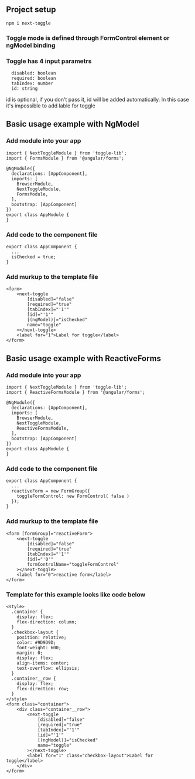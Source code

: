 ## Project setup
```
npm i next-toggle
```
### Toggle mode is defined through FormControl element or ngModel binding

### Toggle has 4 input parametrs
```
  disabled: boolean
  required: boolean
  tabIndex: number
  id: string
```
id is optional, if you don't pass it, id will be added automatically. In this case it's impossible to add lable for toggle


## Basic usage example with NgModel

### Add module into your app
```
import { NextToggleModule } from 'toggle-lib';
import { FormsModule } from '@angular/forms';

@NgModule({
  declarations: [AppComponent],
  imports: [
    BrowserModule,
    NextToggleModule,
    FormsModule,
  ],
  bootstrap: [AppComponent]
})
export class AppModule {
}

```
### Add code to the component file
```
export class AppComponent {
  ...
  isChecked = true;
}
```
### Add murkup to the template file
```
<form>
    <next-toggle
        [disabled]="false"
        [required]="true"
        [tabIndex]="'1'"
        [id]="'1'"
        [(ngModel)]="isChecked"
        name="toggle"
    ></next-toggle>
    <label for="1">Label for toggle</label>
</form>
```

## Basic usage example with ReactiveForms

### Add module into your app
```
import { NextToggleModule } from 'toggle-lib';
import { ReactiveFormsModule } from '@angular/forms';

@NgModule({
  declarations: [AppComponent],
  imports: [
    BrowserModule,
    NextToggleModule,
    ReactiveFormsModule,
  ],
  bootstrap: [AppComponent]
})
export class AppModule {
}
```
### Add code to the component file
```
export class AppComponent {
  ...
  reactiveForm = new FormGroup({
    toggleFormControl: new FormControl( false )
  });
}
```
### Add murkup to the template file
```
<form [formGroup]="reactiveForm">
    <next-toggle
        [disabled]="false"
        [required]="true"
        [tabIndex]="'1'"
        [id]="'0'"
        formControlName="toggleFormControl"
    ></next-toggle>
    <label for="0">reactive form</label>
</form>
```


### Template for this example looks like code below
```
<style>
  .container {
    display: flex;
    flex-direction: column;
  }
  .checkbox-layout {
    position: relative;
    color: #9D9D9D;
    font-weight: 600;
    margin: 0;
    display: flex;
    align-items: center;
    text-overflow: ellipsis;
  }
  .container__row {
    display: flex;
    flex-direction: row;
  }
</style>
<form class="container">
    <div class="container__row">
        <next-toggle
            [disabled]="false"
            [required]="true"
            [tabIndex]="'1'"
            [id]="'1'"
            [(ngModel)]="isChecked"
            name="toggle"
        ></next-toggle>
        <label for="1" class="checkbox-layout">Label for toggle</label>
    </div>
</form>
```